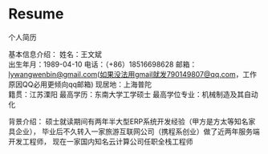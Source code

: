 Resume
======

个人简历

基本信息介绍：
姓名：王文斌  
出生年月：1989-04-10
电话：（+86）18516698628
邮箱：lywangwenbin@gmail.com(如果没法用gmail就发790149807@qq.com，工作原因QQ必用更倾向qq邮箱)
现居地：上海普陀  
籍贯：江苏溧阳
最高学历：东南大学工学硕士
最高学位专业：机械制造及其自动化

背景介绍：
  硕士就读期间有两年半大型ERP系统开发经验（甲方是方太等知名家具企业）， 毕业后不久转入一家旅游互联网公司（携程系创业）做了近两年服务端开发工程师，
  现在一家国内知名云计算公司任职全栈工程师
